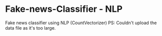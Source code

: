 # Fake-news-Classifier - NLP
Fake news classifier using NLP (CountVectorizer)
PS: Couldn't upload the data file as it's too large.

